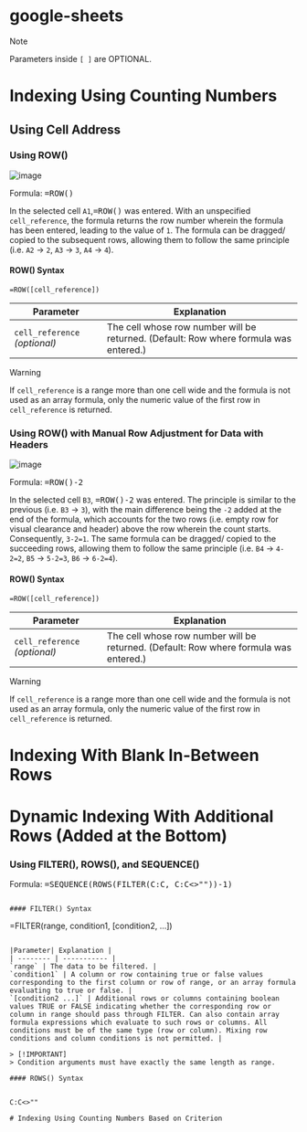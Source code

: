 # google-sheets

> [!NOTE]
> Parameters inside `[ ]` are OPTIONAL.

# Indexing Using Counting Numbers

## Using Cell Address

### Using ROW()

![image](https://github.com/user-attachments/assets/b25eeb86-833a-481f-9054-af2e5ddcb9b8)

Formula: <kbd>=ROW()</kbd>

In the selected cell `A1`,<kbd>=ROW()</kbd> was entered. With an unspecified `cell_reference`, the formula returns the row number wherein the formula has been entered, leading to the value of `1`. The formula can be dragged/ copied to the subsequent rows, allowing them to follow the same principle (i.e. `A2` → `2`, `A3` → `3`, `A4` → `4`).

#### ROW() Syntax

```
=ROW([cell_reference])
```
|Parameter| Explanation |
| -------- | ----------- |
| `cell_reference` *(optional)* | The cell whose row number will be returned. (Default: Row where formula was entered.) |

> [!WARNING]
> If `cell_reference` is a range more than one cell wide and the formula is not used as an array formula, only the numeric value of the first row in `cell_reference` is returned.

### Using ROW() with Manual Row Adjustment for Data with Headers
![image](https://github.com/user-attachments/assets/445f926f-11a4-4f0b-8fed-a8b719031bd1)

Formula: <kbd>=ROW()-2</kbd>

In the selected cell `B3`, <kbd>=ROW()-2</kbd> was entered. The principle is similar to the previous (i.e. `B3` → `3`), with the main difference being the `-2` added at the end of the formula, which accounts for the two rows (i.e. empty row for visual clearance and header) above the row wherein the count starts. Consequently, `3-2=1`. The same formula can be dragged/ copied to the succeeding rows, allowing them to follow the same principle (i.e. `B4` → `4-2=2`, `B5` → `5-2=3`, `B6` → `6-2=4`).

#### ROW() Syntax

```
=ROW([cell_reference])
```
|Parameter| Explanation |
| -------- | ----------- |
| `cell_reference` *(optional)* | The cell whose row number will be returned. (Default: Row where formula was entered.) |

> [!WARNING]
> If `cell_reference` is a range more than one cell wide and the formula is not used as an array formula, only the numeric value of the first row in `cell_reference` is returned.

# Indexing With Blank In-Between Rows 

# Dynamic Indexing With Additional Rows (Added at the Bottom)

### Using FILTER(), ROWS(), and SEQUENCE()

Formula: <kbd>=SEQUENCE(ROWS(FILTER(C:C, C:C<>""))-1)</kbd>
```

#### FILTER() Syntax
```
=FILTER(range, condition1, [condition2, ...])
```

|Parameter| Explanation |
| -------- | ----------- |
`range` | The data to be filtered. |
`condition1` | A column or row containing true or false values corresponding to the first column or row of range, or an array formula evaluating to true or false. |
`[condition2 ...]` | Additional rows or columns containing boolean values TRUE or FALSE indicating whether the corresponding row or column in range should pass through FILTER. Can also contain array formula expressions which evaluate to such rows or columns. All conditions must be of the same type (row or column). Mixing row conditions and column conditions is not permitted. |

> [!IMPORTANT]
> Condition arguments must have exactly the same length as range.

#### ROWS() Syntax


C:C<>""

# Indexing Using Counting Numbers Based on Criterion 
